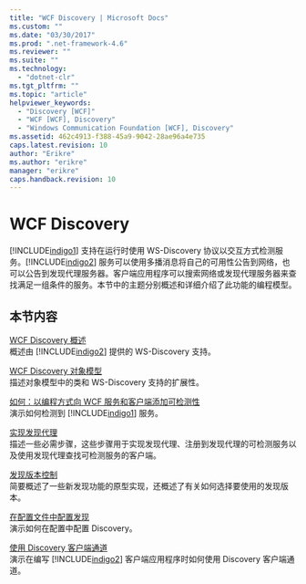 ```yaml
---
title: "WCF Discovery | Microsoft Docs"
ms.custom: ""
ms.date: "03/30/2017"
ms.prod: ".net-framework-4.6"
ms.reviewer: ""
ms.suite: ""
ms.technology: 
  - "dotnet-clr"
ms.tgt_pltfrm: ""
ms.topic: "article"
helpviewer_keywords: 
  - "Discovery [WCF]"
  - "WCF [WCF], Discovery"
  - "Windows Communication Foundation [WCF], Discovery"
ms.assetid: 462c4913-f388-45a9-9042-28ae96a4e735
caps.latest.revision: 10
author: "Erikre"
ms.author: "erikre"
manager: "erikre"
caps.handback.revision: 10
---
```

# WCF Discovery
[!INCLUDE[indigo1](../../../../includes/indigo1-md.md)] 支持在运行时使用 WS\-Discovery 协议以交互方式检测服务。[!INCLUDE[indigo2](../../../../includes/indigo2-md.md)] 服务可以使用多播消息将自己的可用性公告到网络，也可以公告到发现代理服务器。客户端应用程序可以搜索网络或发现代理服务器来查找满足一组条件的服务。本节中的主题分别概述和详细介绍了此功能的编程模型。  
  
## 本节内容  
 [WCF Discovery 概述](../../../../docs/framework/wcf/feature-details/wcf-discovery-overview.md)  
 概述由 [!INCLUDE[indigo2](../../../../includes/indigo2-md.md)] 提供的 WS\-Discovery 支持。  
  
 [WCF Discovery 对象模型](../../../../docs/framework/wcf/feature-details/wcf-discovery-object-model.md)  
 描述对象模型中的类和 WS\-Discovery 支持的扩展性。  
  
 [如何：以编程方式向 WCF 服务和客户端添加可检测性](../../../../docs/framework/wcf/feature-details/how-to-programmatically-add-discoverability-to-a-wcf-service-and-client.md)  
 演示如何检测到 [!INCLUDE[indigo1](../../../../includes/indigo1-md.md)] 服务。  
  
 [实现发现代理](../../../../docs/framework/wcf/feature-details/implementing-a-discovery-proxy.md)  
 描述一些必需步骤，这些步骤用于实现发现代理、注册到发现代理的可检测服务以及使用发现代理查找可检测服务的客户端。  
  
 [发现版本控制](../../../../docs/framework/wcf/feature-details/discovery-versioning.md)  
 简要概述了一些新发现功能的原型实现，还概述了有关如何选择要使用的发现版本。  
  
 [在配置文件中配置发现](../../../../docs/framework/wcf/feature-details/configuring-discovery-in-a-configuration-file.md)  
 演示如何在配置中配置 Discovery。  
  
 [使用 Discovery 客户端通道](../../../../docs/framework/wcf/feature-details/using-the-discovery-client-channel.md)  
 演示在编写 [!INCLUDE[indigo2](../../../../includes/indigo2-md.md)] 客户端应用程序时如何使用 Discovery 客户端通道。